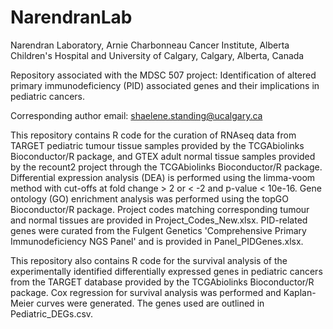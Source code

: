 # NarendranLab

Narendran Laboratory, Arnie Charbonneau Cancer Institute, Alberta Children's Hospital and University of Calgary, Calgary, Alberta, Canada

Repository associated with the MDSC 507 project: Identification of altered primary immunodeficiency (PID) associated genes and their implications in pediatric cancers.

Corresponding author email: shaelene.standing@ucalgary.ca

This repository contains R code for the curation of RNAseq data from TARGET pediatric tumour tissue samples provided by the TCGAbiolinks Bioconductor/R package, and GTEX adult normal tissue samples provided by the recount2 project through the TCGAbiolinks Bioconductor/R package. Differential expression analysis (DEA) is performed using the limma-voom method with cut-offs at fold change > 2 or < -2 and p-value < 10e-16. Gene ontology (GO) enrichment analysis was performed using the topGO Bioconductor/R package. Project codes matching corresponding tumour and normal tissues are provided in Project_Codes_New.xlsx. PID-related genes were curated from the Fulgent Genetics 'Comprehensive Primary Immunodeficiency NGS Panel' and is provided in Panel_PIDGenes.xlsx. 

This repository also contains R code for the survival analysis of the experimentally identified differentially expressed genes in pediatric cancers from the TARGET database provided by the TCGAbiolinks Bioconductor/R package. Cox regression for survival analysis was performed and Kaplan-Meier curves were generated. The genes used are outlined in Pediatric_DEGs.csv.
